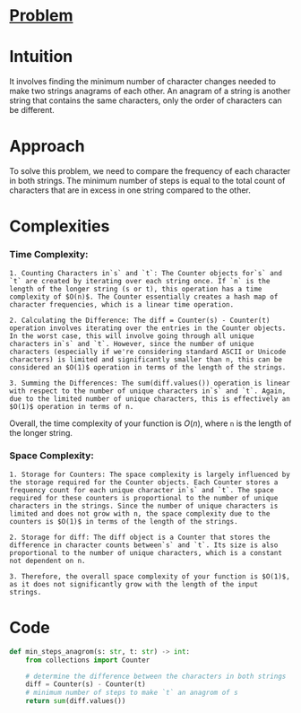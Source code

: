 # [Problem]()

# Intuition
It involves finding the minimum number of character changes needed to make two strings anagrams of each other. An anagram of a string is another string that contains the same characters, only the order of characters can be different.

# Approach
To solve this problem, we need to compare the frequency of each character in both strings. The minimum number of steps is equal to the total count of characters that are in excess in one string compared to the other.
 
# Complexities
### Time Complexity:
    1. Counting Characters in`s` and `t`: The Counter objects for`s` and `t` are created by iterating over each string once. If `n` is the length of the longer string (s or t), this operation has a time complexity of $O(n)$. The Counter essentially creates a hash map of character frequencies, which is a linear time operation.

    2. Calculating the Difference: The diff = Counter(s) - Counter(t) operation involves iterating over the entries in the Counter objects. In the worst case, this will involve going through all unique characters in`s` and `t`. However, since the number of unique characters (especially if we're considering standard ASCII or Unicode characters) is limited and significantly smaller than n, this can be considered an $O(1)$ operation in terms of the length of the strings.

    3. Summing the Differences: The sum(diff.values()) operation is linear with respect to the number of unique characters in`s` and `t`. Again, due to the limited number of unique characters, this is effectively an $O(1)$ operation in terms of n.

Overall, the time complexity of your function is $O(n)$, where `n` is the length of the longer string.

### Space Complexity:
    1. Storage for Counters: The space complexity is largely influenced by the storage required for the Counter objects. Each Counter stores a frequency count for each unique character in`s` and `t`. The space required for these counters is proportional to the number of unique characters in the strings. Since the number of unique characters is limited and does not grow with n, the space complexity due to the counters is $O(1)$ in terms of the length of the strings.

    2. Storage for diff: The diff object is a Counter that stores the difference in character counts between`s` and `t`. Its size is also proportional to the number of unique characters, which is a constant not dependent on n.

    3. Therefore, the overall space complexity of your function is $O(1)$, as it does not significantly grow with the length of the input strings.


# Code

```python
def min_steps_anagrom(s: str, t: str) -> int:
    from collections import Counter

    # determine the difference between the characters in both strings
    diff = Counter(s) - Counter(t)
    # minimum number of steps to make `t` an anagrom of s
    return sum(diff.values())
```